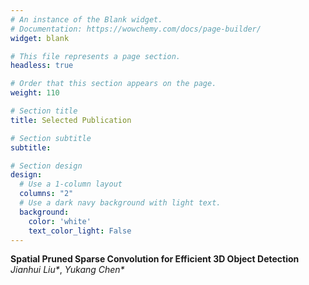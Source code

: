 ```yaml
---
# An instance of the Blank widget.
# Documentation: https://wowchemy.com/docs/page-builder/
widget: blank

# This file represents a page section.
headless: true

# Order that this section appears on the page.
weight: 110

# Section title
title: Selected Publication

# Section subtitle
subtitle:

# Section design
design:
  # Use a 1-column layout
  columns: "2"
  # Use a dark navy background with light text.
  background:
    color: 'white'
    text_color_light: False
---
```



**Spatial Pruned Sparse Convolution for Efficient 3D Object Detection**\
_Jianhui Liu*_, _Yukang Chen*_

